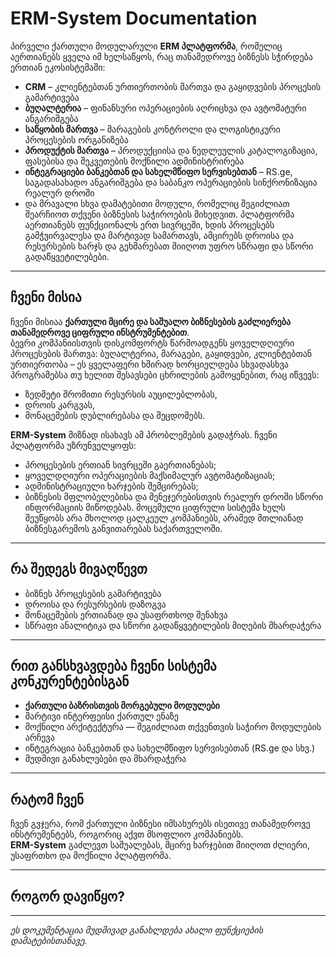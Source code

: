 
# ERM-System Documentation

პირველი ქართული მოდულარული **ERM პლატფორმა**, რომელიც აერთიანებს ყველა იმ ხელსაწყოს, რაც თანამედროვე ბიზნესს სჭირდება ერთიან ეკოსისტემაში:
- **CRM** – კლიენტებთან ურთიერთობის მართვა და გაყიდვების პროცესის გამარტივება
- **ბუღალტერია** – ფინანსური ოპერაციების აღრიცხვა და ავტომატური ანგარიშგება
- **საწყობის მართვა** – მარაგების კონტროლი და ლოგისტიკური პროცესების ორგანიზება
- **პროდუქტის მართვა** – პროდუქციისა და ნედლეულის კატალოგიზაცია, ფასებისა და შეკვეთების მოქნილი ადმინისტრირება
- **ინტეგრაციები ბანკებთან და სახელმწიფო სერვისებთან** – RS.ge, საგადასახადო ანგარიშგება და საბანკო ოპერაციების სინქრონიზაცია რეალურ დროში
- და მრავალი სხვა დამატებითი მოდული, რომელიც შეგიძლიათ შეარჩიოთ თქვენი ბიზნესის საჭიროების მიხედვით.
პლატფორმა აერთიანებს ფუნქციონალს ერთ სივრცეში, ხდის პროცესებს გამჭვირვალესა და მარტივად სამართავს, ამცირებს დროისა და რესურსების ხარჯს და გეხმარებათ მიიღოთ უფრო სწრაფი და სწორი გადაწყვეტილებები.

---

## ჩვენი მისია

ჩვენი მისიაა **ქართული მცირე და საშუალო ბიზნესების გაძლიერება თანამედროვე ციფრული ინსტრუმენტებით**.  
ბევრი კომპანიისთვის დისკომფორტს წარმოადგენს ყოველდღიური პროცესების მართვა: ბუღალტერია, მარაგები, გაყიდვები, კლიენტებთან ურთიერთობა – ეს ყველაფერი ხშირად ხორციელდება სხვადასხვა პროგრამებსა თუ ხელით შესავსები ცხრილების გამოყენებით, რაც იწვევს:
- ზედმეტი შრომითი რესურსის აუცილებლობას, 
- დროის კარგვას,
- მონაცემების დუბლირებასა და შეცდომებს.

**ERM-System** მიზნად ისახავს ამ პრობლემების გადაჭრას. ჩვენი პლატფორმა უზრუნველყოფს:
- პროცესების ერთიან სივრცეში გაერთიანებას;
- ყოველდღიური ოპერაციების მაქსიმალურ ავტომატიზაციას;
- ადმინისტრაციული ხარჯების შემცირებას;
- ბიზნესის მფლობელებისა და მენეჯერებისთვის რეალურ დროში სწორი ინფორმაციის მიწოდებას.
მოცემული ციფრული სისტემა ხელს შეუწყობს არა მხოლოდ ცალკეულ კომპანიებს, არამედ მთლიანად ბიზნესგარემოს განვითარებას საქართველოში.

---

## რა შედეგს მივაღწევთ
- ბიზნეს პროცესების გამარტივება  
- დროისა და რესურსების დაზოგვა  
- მონაცემების ერთიანად და უსაფრთხოდ შენახვა  
- სწრაფი ანალიტიკა და სწორი გადაწყვეტილების მიღების მხარდაჭერა  

---

## რით განსხვავდება ჩვენი სისტემა კონკურენტებისგან
- **ქართული ბაზრისთვის მორგებული მოდულები**  
- მარტივი ინტერფეისი ქართულ ენაზე  
- მოქნილი არქიტექტურა — შეგიძლიათ თქვენთვის საჭირო მოდულების არჩევა  
- ინტეგრაცია ბანკებთან და სახელმწიფო სერვისებთან (RS.ge და სხვ.)  
- მუდმივი განახლებები და მხარდაჭერა  

---

## რატომ ჩვენ
ჩვენ გვჯერა, რომ ქართული ბიზნესი იმსახურებს ისეთივე თანამედროვე ინსტრუმენტებს, როგორიც აქვთ მსოფლიო კომპანიებს.  
**ERM-System** გაძლევთ საშუალებას, მცირე ხარჯებით მიიღოთ ძლიერი, უსაფრთხო და მოქნილი პლატფორმა.

---

## როგორ დავიწყო?

---

_ეს დოკუმენტაცია მუდმივად განახლდება ახალი ფუნქციების დამატებისთანავე._
